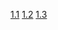 [1.1](https://github.com/amol-magdum/kubernetes-exercises/releases/tag/1.1)
[1.2](https://github.com/amol-magdum/kubernetes-exercises/releases/tag/1.2)
[1.3](https://github.com/amol-magdum/kubernetes-exercises/releases/tag/1.3)